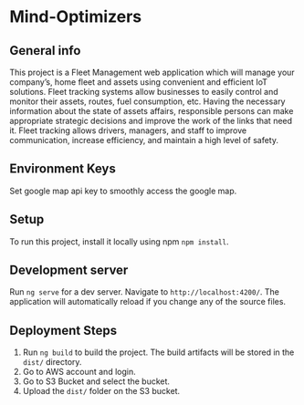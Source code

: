 # Mind-Optimizers

## General info

This project is a Fleet Management web application which will manage your company’s, home fleet and assets using convenient and efficient IoT solutions. Fleet tracking systems allow businesses to easily control and monitor their assets, routes, fuel consumption, etc. Having the necessary information about the state of assets affairs, responsible persons can make appropriate strategic decisions and improve the work of the links that need it. Fleet tracking allows drivers, managers, and staff to improve communication, increase efficiency, and maintain a high level of safety.

## Environment Keys

Set google map api key to smoothly access the google map.


## Setup

To run this project, install it locally using npm `npm install`.


## Development server

Run `ng serve` for a dev server. Navigate to `http://localhost:4200/`. The application will automatically reload if you change any of the source files.


## Deployment Steps

1. Run `ng build` to build the project. The build artifacts will be stored in the `dist/` directory.
2. Go to AWS account and login.
3. Go to S3 Bucket and select the bucket.
4. Upload the `dist/` folder on the S3 bucket.

